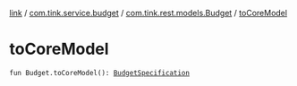 [link](../../index.md) / [com.tink.service.budget](../index.md) / [com.tink.rest.models.Budget](index.md) / [toCoreModel](./to-core-model.md)

# toCoreModel

`fun Budget.toCoreModel(): `[`BudgetSpecification`](../../com.tink.model.budget/-budget-specification.md)